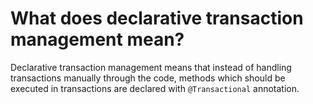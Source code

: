 # What does declarative transaction management mean?
Declarative transaction management means that instead of handling transactions manually through the code, methods which should
be executed in transactions are declared with ```@Transactional``` annotation.

